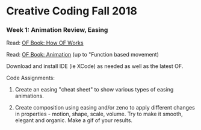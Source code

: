 # Creative Coding Fall 2018

### Week 1: Animation Review, Easing

Read: [OF Book: How OF Works](https://openframeworks.cc/ofBook/chapters/how_of_works.html)

Read: [OF Book: Animation](https://openframeworks.cc/ofBook/chapters/animation.html) (up to "Function based movement)

Download and install IDE (ie XCode) as needed as well as the latest OF.

Code Assignments:

1. Create an easing "cheat sheet" to show various types of easing animations.

2. Create composition using easing and/or zeno to apply different changes in properties - motion, shape, scale, volume. Try to make it smooth, elegant and organic. Make a gif of your results.
